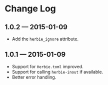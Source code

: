 Change Log
==========

1.0.2 — 2015-01-09
------------------
* Add the `herbie_ignore` attribute.

1.0.1 — 2015-01-09
------------------
* Support for `Herbie.toml` improved.
* Support for calling `herbie-inout` if available.
* Better error handling.
